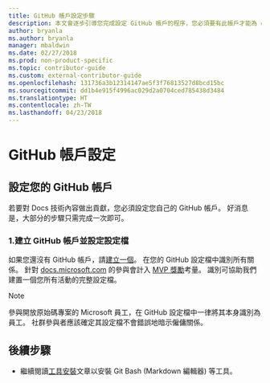 ```yaml
---
title: GitHub 帳戶設定步驟
description: 本文會逐步引導您完成設定 GitHub 帳戶的程序，您必須要有此帳戶才能為 docs.microsoft.com 內容做出貢獻。
author: bryanla
ms.author: bryanla
manager: mbaldwin
ms.date: 02/27/2018
ms.prod: non-product-specific
ms.topic: contributor-guide
ms.custom: external-contributor-guide
ms.openlocfilehash: 131736a3b12314147ae5f3f76813527d8bcd15bc
ms.sourcegitcommit: dd1b4e915f4996ac029d2a0704ced785438d3484
ms.translationtype: HT
ms.contentlocale: zh-TW
ms.lasthandoff: 04/23/2018
---
```

# <a name="github-account-setup"></a>GitHub 帳戶設定

## <a name="set-up-your-github-account"></a>設定您的 GitHub 帳戶

若要對 Docs 技術內容做出貢獻，您必須設定您自己的 GitHub 帳戶。 好消息是，大部分的步驟只需完成一次即可。

### <a name="1-create-a-github-account-and-set-up-your-profile"></a>1.建立 GitHub 帳戶並設定設定檔

如果您還沒有 GitHub 帳戶，請[建立一個](https://github.com/join)。 在您的 GitHub 設定檔中識別所有關係。 針對 [docs.microsoft.com](https://docs.microsoft.com) 的參與會計入 [MVP 獎勵](https://mvp.microsoft.com)考量。 識別可協助我們建置一個您所有活動的完整設定檔。

>[!NOTE]
> 參與開放原始碼專案的 Microsoft 員工，在 GitHub 設定檔中一律將其本身識別為員工。 社群參與者應該確定其設定檔不會錯誤地暗示僱傭關係。

## <a name="next-steps"></a>後續步驟

* 繼續閱讀[工具安裝](get-started-setup-tools.md)文章以安裝 Git Bash (Markdown 編輯器) 等工具。
